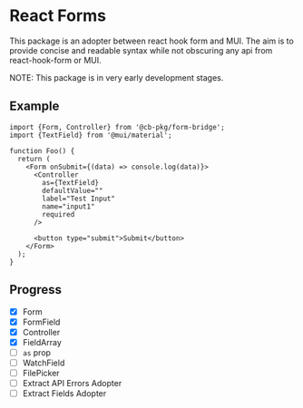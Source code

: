 # React Forms
This package is an adopter between react hook form and MUI. The aim is to provide concise and
readable syntax while not obscuring any api from react-hook-form or MUI. 

NOTE: This package is in very early development stages.

## Example

```tsx
import {Form, Controller} from '@cb-pkg/form-bridge';
import {TextField} from '@mui/material';

function Foo() {
  return (
    <Form onSubmit={(data) => console.log(data)}>
      <Controller
        as={TextField}
        defaultValue=""
        label="Test Input"
        name="input1"
        required
      />
      
      <button type="submit">Submit</button>
    </Form>
  );
}
```

## Progress

- [x] Form
- [x] FormField
- [x] Controller
- [x] FieldArray
- [ ] `as` prop
- [ ] WatchField
- [ ] FilePicker
- [ ] Extract API Errors Adopter
- [ ] Extract Fields Adopter
